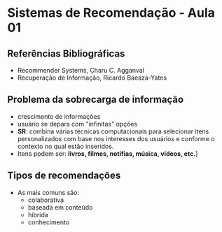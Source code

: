 # Sistemas de Recomendação - Aula 01

## Referências Bibliográficas

- Recommender Systems, Charu C. Agganval
- Recuperação de Informação, Ricardo Baeaza-Yates

## Problema da sobrecarga de informação

- crescimento de informações
- usuário se depara com "infinitas" opções
- **SR**: combina várias técnicas computacionais para selecionar itens personalizados com base nos interesses dos usuários e conforme o contexto no qual estão inseridos.
- Itens podem ser: **livros, filmes, notífias, música, vídeos, etc.**]

## Tipos de recomendações

- As mais comuns são:
  - colaborativa
  - baseada em conteúdo
  - híbrida
  - conhecimento
